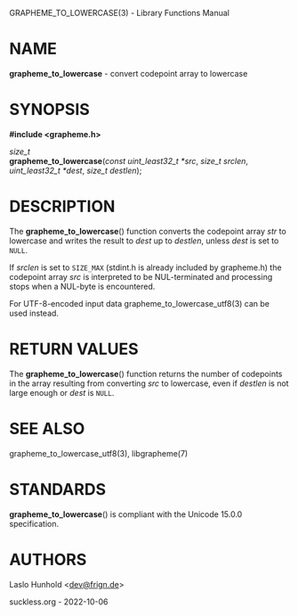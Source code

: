 GRAPHEME\_TO\_LOWERCASE(3) - Library Functions Manual

# NAME

**grapheme\_to\_lowercase** - convert codepoint array to lowercase

# SYNOPSIS

**#include &lt;grapheme.h>**

*size\_t*  
**grapheme\_to\_lowercase**(*const uint\_least32\_t \*src*, *size\_t srclen*, *uint\_least32\_t \*dest*, *size\_t destlen*);

# DESCRIPTION

The
**grapheme\_to\_lowercase**()
function converts the codepoint array
*str*
to lowercase and writes the result to
*dest*
up to
*destlen*,
unless
*dest*
is set to
`NULL`.

If
*srclen*
is set to
`SIZE_MAX`
(stdint.h is already included by grapheme.h) the codepoint array
*src*
is interpreted to be NUL-terminated and processing stops when a
NUL-byte is encountered.

For UTF-8-encoded input data
grapheme\_to\_lowercase\_utf8(3)
can be used instead.

# RETURN VALUES

The
**grapheme\_to\_lowercase**()
function returns the number of codepoints in the array resulting
from converting
*src*
to lowercase, even if
*destlen*
is not large enough or
*dest*
is
`NULL`.

# SEE ALSO

grapheme\_to\_lowercase\_utf8(3),
libgrapheme(7)

# STANDARDS

**grapheme\_to\_lowercase**()
is compliant with the Unicode 15.0.0 specification.

# AUTHORS

Laslo Hunhold &lt;[dev@frign.de](mailto:dev@frign.de)&gt;

suckless.org - 2022-10-06
